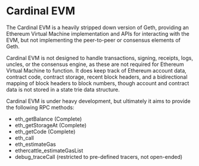 # Cardinal EVM

The Cardinal EVM is a heavily stripped down version of Geth, providing an
Ethereum Virtual Machine implementation and APIs for interacting with the EVM,
but not implementing the peer-to-peer or consensus elements of Geth.

Cardinal EVM is not designed to handle transactions, signing, receipts, logs,
uncles, or the consensus engine, as these are not required for Ethereum Virtual
Machine to function. It does keep track of Ethereum account data, contract
code, contract storage, recent block headers, and a bidirectional mapping of
block headers to block numbers, though account and contract data is not stored
in a state trie data structure.

Cardinal EVM is under heavy development, but ultimately it aims to provide the
following RPC methods:

* eth_getBalance (Complete)
* eth_getStorageAt (Complete)
* eth_getCode (Complete)
* eth_call
* eth_estimateGas
* ethercattle_estimateGasList
* debug_traceCall (restricted to pre-defined tracers, not open-ended)
